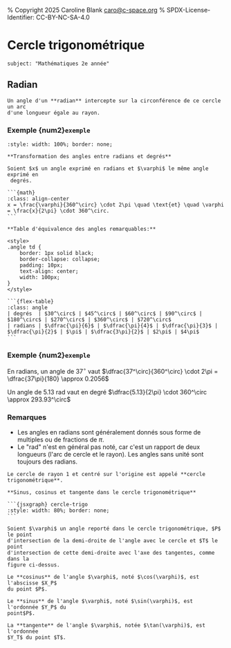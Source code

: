 % Copyright 2025 Caroline Blank <caro@c-space.org>
% SPDX-License-Identifier: CC-BY-NC-SA-4.0

# Cercle trigonométrique

```{metadata}
subject: "Mathématiques 2e année"
```
## Radian

<script type="module">
const {defaults, initBoard, JXG} = await tdoc.import('jsxgraph.js');
initBoard('trig-circle', [defaults, {
    boundingBox: [-1.5, 1.5, 1.5, -1.5],
    axis: true, grid: false,
    pan: {enabled: true}, zoom: {enabled: true}, showFullscreen: true,
    defaults: {
        segment: {strokeColor: JXG.palette.black, strokeWidth: 1},
        point: {strokeWidth: 0, size: 2, label: {anchorY:'top'}, withLabel: false},
        angle: {strokeColor: JXG.palette.black, fillColor: JXG.palette.black,
                fillOpacity: 0.2, strokeWidth: 1,
                label: {
                    strokeColor: JXG.palette.black,
                    anchorX: 'middle', anchorY: 'middle'}},
        circle: {strokeColor: JXG.palette.black, strokeWidth: 1},
        arc: {strokeColor: JXG.palette.red, strokeWidth: 3}
    },
}], board => {
    const r = 1;
    board.create('segment', [[0,0], [r, 0]])
    // Place the circle.
    const c = board.create('circle', [[0, 0], r], {
        strokeColor: JXG.palette.black,
    });

    // Place the glider point and everything related to the angle.
    const alphaColor = JXG.palette.green;
    const attractors = [];
    for (let i = 0; i < 4; ++i) {
        for (const a of [0, Math.PI / 6, Math.PI / 4, Math.PI / 3]) {
            const b = i * Math.PI / 2 + a;
            attractors.push(board.create('point', [Math.cos(b), Math.sin(b)], {
                fixed: true, visible: false, withLabel: false,
            }));
        }
    }
    const p = board.create('glider', [Math.cos(1), Math.sin(1), c], {
        name: '\\(P\\)', label: {strokeColor: alphaColor},
        fillColor: alphaColor, attractors, attractorDistance: 0.1,
    });
    const alpha = () => {
        const a = Math.atan2(p.Y(), p.X());
        return a >= 0 ? a : a + 2 * Math.PI;
    };
    const ax1 = board.create('point', [1, 0], {
        fixed: true, visible: false, withLabel: false,
    });
    board.create('angle', [ax1, [0, 0], p], {
        name: '\\(\\alpha\\)', label: {strokeColor: alphaColor},
        radius: 0.2, orthoType: 'none',
        strokeColor: alphaColor, fillColor: alphaColor, fillOpacity: 0.3,
    });
    board.create('segment', [[0, 0], p], {strokeColor: alphaColor});

    // Project the glider point onto the axes.
    const px = [() => p.X(), 0];
    const py = [0, () => p.Y()];
    const arc = board.create('arc', [[0,0], [r, 0], p], {
        name: '\\(l\\)', label: {strokeColor: JXG.palette.red}, withLabel: true,
    });

// Il faut encore affiche pi au lieu des valeurs numériques.
/*    function display(angle) {
        if (3.1 <= angle <= 3.15) {
            return "'\\(\\alpha\\)'";
        } else {
            return "\\(\\alpha=${alpha().toFixed(1)}\\;rad\=${(alpha() * 180 / Math.PI).toFixed(1)}\\degree\\)`";
        }
    }*/

    // Display values
    board.create('text',
        [0.2, 1.3, () => `\
\\(\\alpha=${alpha().toFixed(1)}\\;rad\
=${(alpha() * 180 / Math.PI).toFixed(1)}\\degree\\)`], {
            strokeColor: alphaColor, fixed: true,
    });
    const t = board.create('text', [0.2, 1.2, () => `\\(l=${alpha().toFixed(1)}r\\)`], {
        strokeColor: JXG.palette.red, fixed: true,
    });

});
</script>

````{admonition} Définition
Un angle d'un **radian** intercepte sur la circonférence de ce cercle un arc
d'une longueur égale au rayon.
````

### Exemple {num2}`exemple`

```{jsxgraph} trig-circle
:style: width: 100%; border: none;
```

````{admonition} Théorème
**Transformation des angles entre radians et degrés**

Soient $x$ un angle exprimé en radians et $\varphi$ le même angle exprimé en
 degrés.

```{math}
:class: align-center
x = \frac{\varphi}{360^\circ} \cdot 2\pi \quad \text{et} \quad \varphi = \frac{x}{2\pi} \cdot 360^\circ.
```
````

````{admonition} Propriétés
**Table d'équivalence des angles remarquables:**

<style>
.angle td {
    border: 1px solid black;
    border-collapse: collapse;
    padding: 10px;
    text-align: center;
    width: 100px;
}
</style>

```{flex-table}
:class: angle
| degrés  | $30^\circ$ | $45^\circ$ | $60^\circ$ | $90^\circ$ | $180^\circ$ | $270^\circ$ | $360^\circ$ | $720^\circ$
| radians | $\dfrac{\pi}{6}$ | $\dfrac{\pi}{4}$ | $\dfrac{\pi}{3}$ | $\dfrac{\pi}{2}$ | $\pi$ | $\dfrac{3\pi}{2}$ | $2\pi$ | $4\pi$
```
````

### Exemple {num2}`exemple`

En radians, un angle de $37^\circ$ vaut $\dfrac{37^\circ}{360^\circ} \cdot 2\pi = \dfrac{37\pi}{180} \approx 0.2056$

Un angle de 5.13 rad vaut en degré $\dfrac{5.13}{2\pi} \cdot 360^\circ \approx 293.93^\circ$

### Remarques

-   Les angles en radians sont généralement donnés sous forme de multiples ou
    de fractions de $\pi$.
-   Le "rad" n'est en général pas noté, car c'est un rapport de deux longueurs
    (l'arc de cercle et le rayon). Les angles sans unité sont toujours des
    radians.

<script type="module">
const {defaults, initBoard} =
    await tdoc.import('jsxgraph.js');
const attrs = [defaults, {
    boundingBox: [-1.5, 1.5, 1.5, -1.5],
    axis: true, grid: false,
    defaults: {
        segment: {strokeColor: JXG.palette.black, strokeWidth: 1},
        line: {strokeColor: JXG.palette.black, strokeWidth: 1},
        point: {size: 0, label: {anchorY:'top'}},
        angle: {strokeColor: JXG.palette.black, fillColor: JXG.palette.black,
                fillOpacity: 0.2, strokeWidth: 1,
                label: {strokeColor: JXG.palette.black}},
        circle: {strokeColor: JXG.palette.black, strokeWidth: 1},
    },
}];

initBoard('cercle-trigo', attrs, board => {
    const phi = Math.PI/5;
    const ox = board.create('point', [1,0]);
    const xp = board.create('point', [Math.cos(Math.PI/5), 0], {
        size: 1,
        name: '\\(X_p\\)', withLabel: true,
        label: {anchorX: 'middle', anchorY: 'top', offset: [0, -5]}
    });
    const yp = board.create('point', [0, Math.sin(phi)], {
        size: 1,
        name: '\\(Y_p\\)', withLabel: true,
        label: {anchorX: 'right', anchorY: 'middle', offset: [-5, 0]}
    });
    const o = board.create('point', [0, 0], {
        name: '\\(O\\)', withLabel: true,
        label: {anchorX: 'right', anchorY: 'top', offset: [-2, -2]}
    });
    const p2 = board.create('point', [1, 0]);
    const p = board.create('point', [Math.cos(phi), Math.sin(phi)], {
        size: 1,
        name: '\\(P\\)', withLabel: true,
        label: {anchorX: 'middle', anchorY: 'middle', offset: [6, 10]}
    });
    const t = board.create('point', [1, Math.tan(phi)], {
        size: 1,
        name: '\\(T\\)', withLabel: true,
        label: {anchorX: 'left', anchorY: 'top', offset: [5, 0]}
    });
    const cos = board.create('segment', [o, xp], {
        strokeWidth: 3,
        name: '\\(cos(\\varphi)\\)', withLabel: true,
        label: {anchorX: 'middle', anchorY: 'top', offset: [0, -3]}
    });
    const sin = board.create('segment', [o, yp], {
        strokeWidth: 3,
        name: '\\(sin(\\varphi)\\)', withLabel: true,
        label: {anchorX: 'right', anchorY: 'middle', offset: [-5, 0]}
    });
    const tan = board.create('segment', [ox, t], {
        strokeWidth: 3,
        name: '\\(tan(\\varphi)\\)', withLabel: true,
        label: {anchorX: 'left', anchorY: 'middle', offset: [5, 0]}
    });
    const r2 = board.create('segment', [o, p], {withLabel: false});
    board.create('circle', [o, p2]);
    board.create('angle', [p2, o, p], {
        name: '\\(\\varphi\\)', withLabel: true,
        label: {anchorX: 'middle', anchorY: 'middle', offset: [2, 2]}
    });
    board.create('segment', [yp, p], {dash: 3});
    board.create('segment', [xp, p], {dash: 3});
    board.create('line', [ox, t], {dash: 3});
    board.create('line', [o, t], {
        straightFirst: false,
    });

});
</script>


````{admonition} Définition
Le cercle de rayon 1 et centré sur l'origine est appelé **cercle
trigonométrique**.

**Sinus, cosinus et tangente dans le cercle trigonométrique**

```{jsxgraph} cercle-trigo
:style: width: 80%; border: none;
```

Soient $\varphi$ un angle reporté dans le cercle trigonométrique, $P$ le point
d'intersection de la demi-droite de l'angle avec le cercle et $T$ le point
d'intersection de cette demi-droite avec l'axe des tangentes, comme dans la
figure ci-dessus.

Le **cosinus** de l'angle $\varphi$, noté $\cos(\varphi)$, est l'abscisse $X_P$
du point $P$.

Le **sinus** de l'angle $\varphi$, noté $\sin(\varphi)$, est l'ordonnée $Y_P$ du
point$P$.

La **tangente** de l'angle $\varphi$, notée $\tan(\varphi)$, est l'ordonnée
$Y_T$ du point $T$.

````
